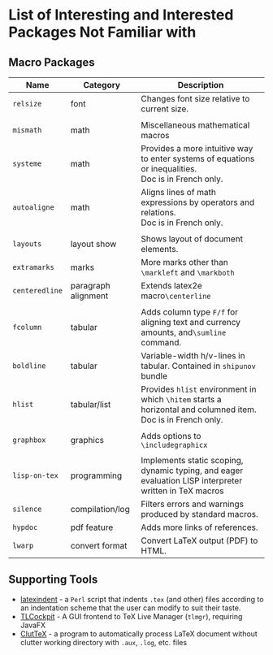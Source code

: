 # List of Interesting and Interested Packages Not Familiar with

## Macro Packages

| Name           | Category            | Description                                                  |
| -------------- | ------------------- | ------------------------------------------------------------ |
| `relsize` | font | Changes font size relative to current size. |
|  |  |  |
| `mismath`      | math                | Miscellaneous mathematical macros                            |
| `systeme`      | math                | Provides a more intuitive way to enter systems of equations or inequalities. <br />Doc is in French only. |
| `autoaligne`   | math                | Aligns lines of math expressions by operators and relations.<br />Doc is in French only. |
|                |                     |                                                              |
| `layouts`      | layout show         | Shows layout of document elements.                           |
| `extramarks`   | marks               | More marks other than `\markleft` and `\markboth`            |
| `centeredline` | paragraph alignment | Extends latex2e macro`\centerline`                           |
|                |                     |                                                              |
| `fcolumn`        | tabular             | Adds column type `F/f` for aligning text and cur­rency amounts, and`\sumline` command. |
| `boldline`       | tabular             | Variable-width h/v-lines in tabular. Contained in `shipunov` bundle |
| `hlist`          | tabular/list        | Provides  `hlist` environment in which `\hitem` starts a horizontal and columned item. <br />Doc is in French only. |
|  |  |  |
| `graphbox` | graphics | Adds options to `\includegraphicx` |
|                |                     |                                                              |
| `lisp-on-tex`  | programming         | Implements static scoping, dynamic typing, and eager evaluation LISP interpreter written in TeX macros |
| `silence`      | compilation/log     | Filters errors and warnings produced by standard macros.     |
| `hypdoc`       | pdf feature         | Adds more links of references.                               |
| `lwarp`        | convert format      | Convert LaTeX output (PDF) to HTML.                         |


## Supporting Tools

* [latexindent](https://ctan.org/pkg/latexindent) - a `Perl` script that indents `.tex` (and other) files according to an indentation scheme that the user can modify to suit their taste.
* [TLCockpit](https://ctan.org/pkg/tlcockpit) - A GUI frontend to TeX Live Manager (`tlmgr`), requiring JavaFX
* [ClutTeX](https://ctan.org/pkg/cluttex) - a program to automatically process LaTeX document without clutter working directory with `.aux`, `.log`, etc. files
